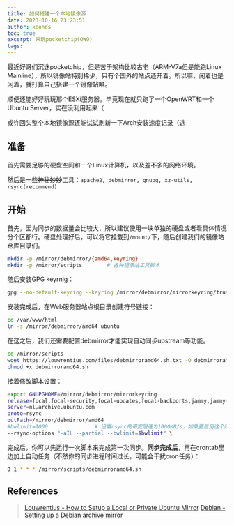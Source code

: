 ```yaml
---
title: 如何搭建一个本地镜像源
date: 2023-10-16 23:23:51
author: xeonds
toc: true
excerpt: 来玩pocketchip(OWO)
tags:
---
```


最近好哥们沉迷pocketchip，但是苦于架构比较古老（ARM-V7a但是能跑Linux Mainline），所以镜像站特别稀少，只有个国外的站点还开着。所以嘛，闲着也是闲着，就打算自己搭建一个镜像站咯。

顺便还能好好玩玩那个ESXi服务器。毕竟现在就只跑了一个OpenWRT和一个Ubuntu Server，实在没利用起来（

或许回头整个本地镜像源还能试试刷新一下Arch安装速度记录（逃

## 准备

首先需要足够的硬盘空间和一个Linux计算机，以及差不多的网络环境。

然后是一些~~神秘妙妙~~工具：`apache2, debmirror, gnupg, xz-utils, rsync(recommend)`

## 开始

首先，因为同步的数据量会比较大，所以建议使用一块单独的硬盘或者看具体情况分个区都行。硬盘处理好后，可以将它挂载到`/mount/`下，随后创建我们的镜像站仓库目录们。

```bash
mkdir -p /mirror/debmirror/{amd64,keyring}
mkdir -p /mirror/scripts        # 各种镜像站工具脚本
```

随后安装GPG keyrnig：

```bash
gpg --no-default-keyring --keyring /mirror/debmirror/mirrorkeyring/trustedkeys.gpg --import /usr/share/keyrings/ubuntu-archive-keyring.gpg
```

安装完成后，在Web服务器站点根目录创建符号链接：

```bash
cd /var/www/html
ln -s /mirror/debmirror/amd64 ubuntu
```

在这之后，我们还需要配置debmirror才能实现自动同步upstream等功能。

```bash
cd /mirror/scripts
wget https://louwrentius.com/files/debmirroramd64.sh.txt -O debmirroramd64.sh 
chmod +x debmirroramd64.sh
```

接着修改脚本设置：

```bash
export GNUPGHOME=/mirror/debmirror/mirrorkeyring
release=focal,focal-security,focal-updates,focal-backports,jammy,jammy-security,jammy-updates,jammy-backports
server=nl.archive.ubuntu.com
proto=rsync
outPath=/mirror/debmirror/amd64
#bwlimit=1000               # 设置rsync的带宽限速为1000KB/s，如果要启用这个限制，还需要取消注释下面的行：
--rsync-options "-aIL --partial --bwlimit=$bwlimit" \
```

完成后，你可以先运行一次脚本来完成第一次同步。**同步完成后**，再在crontab里边加上自动任务（不然你的同步进程时间过长，可能会干扰cron任务）：

```bash
0 1 * * * /mirror/scripts/debmirroramd64.sh
```

## References

>[Louwrentius - How to Setup a Local or Private Ubuntu Mirror](https://louwrentius.com/how-to-setup-a-local-or-private-ubuntu-mirror.html)
>[Debian - Setting up a Debian archive mirror](https://www.debian.org/mirror/ftpmirror)

